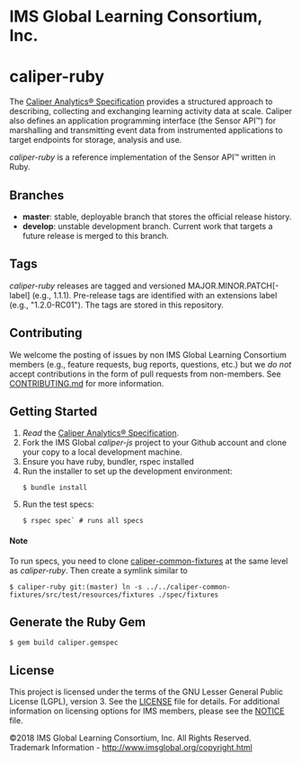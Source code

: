 # IMS Global Learning Consortium, Inc.

# caliper-ruby

The [Caliper Analytics&reg; Specification](https://www.imsglobal.org/caliper/v1p1/caliper-spec-v1p1) 
provides a structured approach to describing, collecting and exchanging learning activity data at 
scale. Caliper also defines an application programming interface (the Sensor API&trade;) for marshalling and 
transmitting event data from instrumented applications to target endpoints for storage, analysis and use.  

*caliper-ruby* is a reference implementation of the Sensor API&trade; written in Ruby.

## Branches
* __master__: stable, deployable branch that stores the official release history.  
* __develop__: unstable development branch.  Current work that targets a future release is merged to 
this branch.

## Tags
*caliper-ruby* releases are tagged and versioned MAJOR.MINOR.PATCH\[-label\] (e.g., 1.1.1). 
Pre-release tags are identified with an extensions label (e.g., "1.2.0-RC01").  The tags are stored in this repository.

## Contributing
We welcome the posting of issues by non IMS Global Learning Consortium members (e.g., feature 
requests, bug reports, questions, etc.) but we *do not* accept contributions in the form of pull 
requests from non-members. See [CONTRIBUTING.md](./CONTRIBUTING.md) for more 
information.

## Getting Started
1. *Read* the [Caliper Analytics&reg; Specification](https://www.imsglobal.org/caliper/v1p1/caliper-spec-v1p1).  
2. Fork the IMS Global *caliper-js* project to your Github account and clone your copy to a local 
development machine.
3. Ensure you have ruby, bundler, rspec installed 
4. Run the installer to set up the development environment:
    ```
    $ bundle install
    ```
5. Run the test specs:
    ```
    $ rspec spec` # runs all specs
    ```

#### Note
To run specs, you need to clone [caliper-common-fixtures](https://github.com/IMSGlobal/caliper-common-fixtures) 
at the same level as *caliper-ruby*. Then create a symlink similar to

```
$ caliper-ruby git:(master) ln -s ../../caliper-common-fixtures/src/test/resources/fixtures ./spec/fixtures

```

## Generate the Ruby Gem
```
$ gem build caliper.gemspec
```

## License
This project is licensed under the terms of the GNU Lesser General Public License (LGPL), version 3. 
See the [LICENSE](./LICENSE) file for details. For additional information on licensing options for 
IMS members, please see the [NOTICE](./NOTICE.md) file.

©2018 IMS Global Learning Consortium, Inc. All Rights Reserved.
Trademark Information - http://www.imsglobal.org/copyright.html
